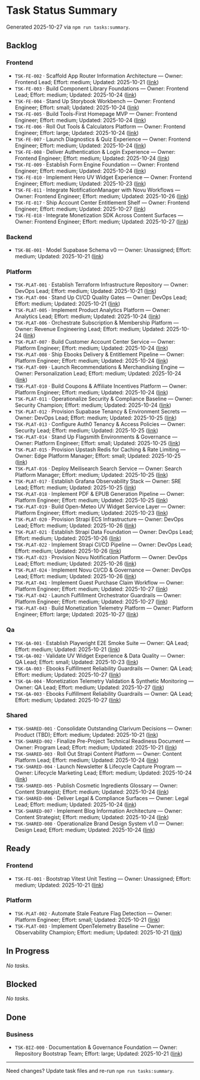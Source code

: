 # Task Status Summary

Generated 2025-10-27 via `npm run tasks:summary`.

## Backlog

### Frontend
- `TSK-FE-002` · Scaffold App Router Information Architecture — Owner: Frontend Lead; Effort: medium; Updated: 2025-10-21 ([link](docs/PRDs/first_configuration.md))
- `TSK-FE-003` · Build Component Library Foundations — Owner: Frontend Lead; Effort: medium; Updated: 2025-10-24 ([link](docs/PRDs/requierments/components/feature-requirements.md))
- `TSK-FE-004` · Stand Up Storybook Workbench — Owner: Frontend Engineer; Effort: small; Updated: 2025-10-24 ([link](docs/PRDs/requierments/storybook/feature-requirements.md))
- `TSK-FE-005` · Build Tools-First Homepage MVP — Owner: Frontend Engineer; Effort: medium; Updated: 2025-10-24 ([link](docs/PRDs/requierments/homepage/feature-requirements.md))
- `TSK-FE-006` · Roll Out Tools & Calculators Platform — Owner: Frontend Engineer; Effort: large; Updated: 2025-10-24 ([link](docs/PRDs/requierments/tools/feature-requirements.md))
- `TSK-FE-007` · Launch Diagnostics & Quiz Experience — Owner: Frontend Engineer; Effort: medium; Updated: 2025-10-24 ([link](docs/PRDs/requierments/diagnostics/feature-requirements.md))
- `TSK-FE-008` · Deliver Authentication & Login Experience — Owner: Frontend Engineer; Effort: medium; Updated: 2025-10-24 ([link](docs/PRDs/requierments/login/feature-requirements.md))
- `TSK-FE-009` · Establish Form Engine Foundation — Owner: Frontend Engineer; Effort: medium; Updated: 2025-10-24 ([link](docs/PRDs/requierments/form-engine/feature-requirements.md))
- `TSK-FE-010` · Implement Hero UV Widget Experience — Owner: Frontend Engineer; Effort: medium; Updated: 2025-10-23 ([link](docs/PRDs/requierments/homepage/feature-requirements.md))
- `TSK-FE-011` · Integrate NotificationManager with Novu Workflows — Owner: Frontend Engineer; Effort: medium; Updated: 2025-10-26 ([link](docs/adr/ADR-012-notification-experience-and-toasts.md))
- `TSK-FE-017` · Ship Account Center Entitlement Shelf — Owner: Frontend Engineer; Effort: medium; Updated: 2025-10-27 ([link](docs/adr/ADR-032-guest-entitlements-and-account-claiming.md))
- `TSK-FE-018` · Integrate Monetization SDK Across Content Surfaces — Owner: Frontend Engineer; Effort: medium; Updated: 2025-10-27 ([link](docs/adr/ADR-033-advertising-and-affiliate-telemetry.md))

### Backend
- `TSK-BE-001` · Model Supabase Schema v0 — Owner: Unassigned; Effort: medium; Updated: 2025-10-21 ([link](docs/PRDs/first_steps.md#4))

### Platform
- `TSK-PLAT-001` · Establish Terraform Infrastructure Repository — Owner: DevOps Lead; Effort: medium; Updated: 2025-10-21 ([link](docs/PRDs/first_steps.md))
- `TSK-PLAT-004` · Stand Up CI/CD Quality Gates — Owner: DevOps Lead; Effort: medium; Updated: 2025-10-21 ([link](docs/PRDs/first_steps.md#8))
- `TSK-PLAT-005` · Implement Product Analytics Platform — Owner: Analytics Lead; Effort: medium; Updated: 2025-10-24 ([link](docs/PRDs/requierments/analytics/feature-requirements.md))
- `TSK-PLAT-006` · Orchestrate Subscription & Membership Platform — Owner: Revenue Engineering Lead; Effort: medium; Updated: 2025-10-24 ([link](docs/PRDs/requierments/subscriptions/feature-requirements.md))
- `TSK-PLAT-007` · Build Customer Account Center Service — Owner: Platform Engineer; Effort: medium; Updated: 2025-10-24 ([link](docs/PRDs/requierments/profile/feature-requirements.md))
- `TSK-PLAT-008` · Ship Ebooks Delivery & Entitlement Pipeline — Owner: Platform Engineer; Effort: medium; Updated: 2025-10-24 ([link](docs/PRDs/requierments/ebooks/feature-requirements.md))
- `TSK-PLAT-009` · Launch Recommendations & Merchandising Engine — Owner: Personalization Lead; Effort: medium; Updated: 2025-10-24 ([link](docs/PRDs/requierments/recommendations/feature-requirements.md))
- `TSK-PLAT-010` · Build Coupons & Affiliate Incentives Platform — Owner: Platform Engineer; Effort: medium; Updated: 2025-10-24 ([link](docs/PRDs/requierments/coupons/feature-requirements.md))
- `TSK-PLAT-011` · Operationalize Security & Compliance Baseline — Owner: Security Champion; Effort: medium; Updated: 2025-10-24 ([link](docs/PRDs/requierments/security/feature-requirements.md))
- `TSK-PLAT-012` · Provision Supabase Tenancy & Environment Secrets — Owner: DevOps Lead; Effort: medium; Updated: 2025-10-25 ([link](docs/PRDs/requierments/supabase-platform/feature-requirements.md))
- `TSK-PLAT-013` · Configure Auth0 Tenancy & Access Policies — Owner: Security Lead; Effort: medium; Updated: 2025-10-25 ([link](docs/PRDs/requierments/login/feature-requirements.md))
- `TSK-PLAT-014` · Stand Up Flagsmith Environments & Governance — Owner: Platform Engineer; Effort: small; Updated: 2025-10-25 ([link](docs/PRDs/requierments/feature-flags/feature-requirements.md))
- `TSK-PLAT-015` · Provision Upstash Redis for Caching & Rate Limiting — Owner: Edge Platform Manager; Effort: small; Updated: 2025-10-25 ([link](docs/PRDs/requierments/frontend-platform/feature-requirements.md))
- `TSK-PLAT-016` · Deploy Meilisearch Search Service — Owner: Search Platform Manager; Effort: medium; Updated: 2025-10-25 ([link](docs/PRDs/technology-stack-catalog.md))
- `TSK-PLAT-017` · Establish Grafana Observability Stack — Owner: SRE Lead; Effort: medium; Updated: 2025-10-25 ([link](docs/PRDs/requierments/observability/feature-requirements.md))
- `TSK-PLAT-018` · Implement PDF & EPUB Generation Pipeline — Owner: Platform Engineer; Effort: medium; Updated: 2025-10-25 ([link](docs/PRDs/requierments/pdf-converter/requirements.md))
- `TSK-PLAT-019` · Build Open-Meteo UV Widget Service Layer — Owner: Platform Engineer; Effort: medium; Updated: 2025-10-23 ([link](docs/PRDs/requierments/tools/widget_indeks_uv.md))
- `TSK-PLAT-020` · Provision Strapi ECS Infrastructure — Owner: DevOps Lead; Effort: medium; Updated: 2025-10-26 ([link](docs/PRDs/requierments/strapi/setup.md))
- `TSK-PLAT-021` · Establish Strapi Data Foundation — Owner: DevOps Lead; Effort: medium; Updated: 2025-10-26 ([link](docs/PRDs/requierments/strapi/setup.md))
- `TSK-PLAT-022` · Implement Strapi CI/CD Pipeline — Owner: DevOps Lead; Effort: medium; Updated: 2025-10-26 ([link](docs/PRDs/requierments/strapi/setup.md))
- `TSK-PLAT-023` · Provision Novu Notification Platform — Owner: DevOps Lead; Effort: medium; Updated: 2025-10-26 ([link](docs/adr/ADR-012-notification-experience-and-toasts.md))
- `TSK-PLAT-024` · Implement Novu CI/CD & Governance — Owner: DevOps Lead; Effort: medium; Updated: 2025-10-26 ([link](docs/adr/ADR-012-notification-experience-and-toasts.md))
- `TSK-PLAT-041` · Implement Guest Purchase Claim Workflow — Owner: Platform Engineer; Effort: medium; Updated: 2025-10-27 ([link](docs/adr/ADR-032-guest-entitlements-and-account-claiming.md))
- `TSK-PLAT-042` · Launch Fulfillment Orchestrator Guardrails — Owner: Platform Engineer; Effort: medium; Updated: 2025-10-27 ([link](docs/adr/ADR-032-guest-entitlements-and-account-claiming.md))
- `TSK-PLAT-043` · Build Monetization Telemetry Platform — Owner: Platform Engineer; Effort: large; Updated: 2025-10-27 ([link](docs/adr/ADR-033-advertising-and-affiliate-telemetry.md))

### Qa
- `TSK-QA-001` · Establish Playwright E2E Smoke Suite — Owner: QA Lead; Effort: medium; Updated: 2025-10-21 ([link](docs/PRDs/first_steps.md#8))
- `TSK-QA-002` · Validate UV Widget Experience & Data Quality — Owner: QA Lead; Effort: small; Updated: 2025-10-23 ([link](docs/PRDs/requierments/tools/widget_indeks_uv.md))
- `TSK-QA-003` · Ebooks Fulfillment Reliability Guardrails — Owner: QA Lead; Effort: medium; Updated: 2025-10-27 ([link](docs/runbooks/ebooks-fulfillment.md))
- `TSK-QA-004` · Monetization Telemetry Validation & Synthetic Monitoring — Owner: QA Lead; Effort: medium; Updated: 2025-10-27 ([link](docs/adr/ADR-033-advertising-and-affiliate-telemetry.md))
- `TSK-QA-003` · Ebooks Fulfillment Reliability Guardrails — Owner: QA Lead; Effort: medium; Updated: 2025-10-27 ([link](docs/runbooks/ebooks-fulfillment.md))

### Shared
- `TSK-SHARED-001` · Consolidate Outstanding Clarivum Decisions — Owner: Product (TBD); Effort: medium; Updated: 2025-10-21 ([link](docs/PRDs/first_steps.md))
- `TSK-SHARED-002` · Finalize Pre-Project Technical Readiness Document — Owner: Program Lead; Effort: medium; Updated: 2025-10-21 ([link](docs/PRDs/first_steps.md))
- `TSK-SHARED-003` · Roll Out Strapi Content Platform — Owner: Content Platform Lead; Effort: medium; Updated: 2025-10-24 ([link](docs/PRDs/requierments/strapi/feature-requirements.md))
- `TSK-SHARED-004` · Launch Newsletter & Lifecycle Capture Program — Owner: Lifecycle Marketing Lead; Effort: medium; Updated: 2025-10-24 ([link](docs/PRDs/requierments/newsletter/feature-requirements.md))
- `TSK-SHARED-005` · Publish Cosmetic Ingredients Glossary — Owner: Content Strategist; Effort: medium; Updated: 2025-10-24 ([link](docs/PRDs/requierments/glossary/cosmetic-ingredients-glossary.md))
- `TSK-SHARED-006` · Deliver Legal & Compliance Surfaces — Owner: Legal Lead; Effort: medium; Updated: 2025-10-24 ([link](docs/PRDs/requierments/legal/feature-requirements.md))
- `TSK-SHARED-007` · Implement Blog Information Architecture — Owner: Content Strategist; Effort: medium; Updated: 2025-10-24 ([link](docs/PRDs/blog_structure.md))
- `TSK-SHARED-008` · Operationalize Brand Design System v1.0 — Owner: Design Lead; Effort: medium; Updated: 2025-10-24 ([link](docs/PRDs/brand_design_system.md))

## Ready

### Frontend
- `TSK-FE-001` · Bootstrap Vitest Unit Testing — Owner: Unassigned; Effort: medium; Updated: 2025-10-21 ([link](AGENTS.md))

### Platform
- `TSK-PLAT-002` · Automate Stale Feature Flag Detection — Owner: Platform Engineer; Effort: small; Updated: 2025-10-21 ([link](docs/adr/ADR-005-feature-flags.md))
- `TSK-PLAT-003` · Implement OpenTelemetry Baseline — Owner: Observability Champion; Effort: medium; Updated: 2025-10-21 ([link](docs/adr/ADR-004-observability-stack.md))

## In Progress

_No tasks._

## Blocked

_No tasks._

## Done

### Business
- `TSK-BIZ-000` · Documentation & Governance Foundation — Owner: Repository Bootstrap Team; Effort: large; Updated: 2025-10-21 ([link](docs/PRDs/first_steps.md))

---

Need changes? Update task files and re-run `npm run tasks:summary`.
